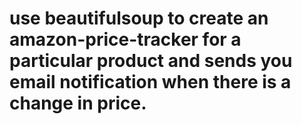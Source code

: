 # use beautifulsoup to create an amazon-price-tracker for a particular product and sends you email notification when there is a change in price.
